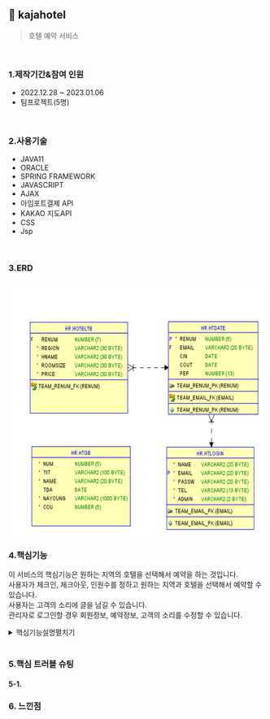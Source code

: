 ## :pushpin: kajahotel
>호텔 예약 서비스   

</br>

### 1.제작기간&참여 인원
* 2022.12.28 ~ 2023.01.06
* 팀프로젝트(5명)

</br>

### 2.사용기술
* JAVA11   
* ORACLE   
* SPRING FRAMEWORK   
* JAVASCRIPT   
* AJAX   
* 아임포트결제 API   
* KAKAO 지도API   
* CSS   
* Jsp


</br>

### 3.ERD
<img src="./ERD.png" width="500" height="500">

</br>

### 4.핵심기능
이 서비스의 핵심기능은 원하는 지역의 호텔을 선택해서 예약을 하는 것입니다.   
사용자가 체크인, 체크아웃, 인원수를 정하고 원하는 지역과 호텔을 선택해서 예약할 수 있습니다.   
사용자는 고객의 소리에 글을 남길 수 있습니다.    
관리자로 로그인할 경우 회원정보, 예약정보, 고객의 소리를 수정할 수 있습니다.   
   
<details>
<summary>핵심기능설명펼치기</summary>   
   
#### 4-1. 사용자 시퀀스다이어그램   
   
<img src="./사용자 시퀀스다이어그램.jpg" width="900" height="500">   
   
#### 4-2. 관리자 시퀀스다이어그램  
   
<img src="./관리자 시퀀스다이어그램.jpg" width="900" height="500">    
    
#### 4-3. Mapper를 이용   
 * dao 대신에 Mapper이용해서 join 구현 [코드보기](https://github.com/Seoha95/kajahotel/blob/main/src/main/resources/mapper/Join.xml#:~:text=%3C%3Fxml%20version,Give%20feedback)   
   
</details>   
      
</br>

### 5.핵심 트러블 슈팅    
    
#### 5-1.    

### 6. 느낀점





